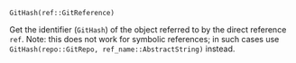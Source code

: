 ```
GitHash(ref::GitReference)
```

Get the identifier (`GitHash`) of the object referred to by the direct reference `ref`. Note: this does not work for symbolic references; in such cases use `GitHash(repo::GitRepo, ref_name::AbstractString)` instead.
